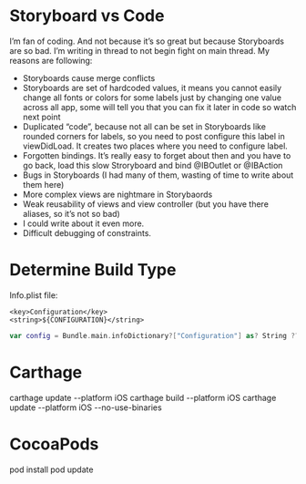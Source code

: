 Storyboard vs Code
==========
I’m fan of coding. And not because it’s so great but because Storyboards are so bad. I’m writing in thread to not begin fight on main thread.
My reasons are following:
- Storyboards cause merge conflicts
- Storyboards are set of hardcoded values, it means you cannot easily change all fonts or colors for some labels just by changing one value across all app, some will tell you that you can fix it later in code so watch next point
- Duplicated “code”, because not all can be set in Storyboards like rounded corners for labels, so you need to post configure this label in viewDidLoad. It creates two places where you need to configure label.
- Forgotten bindings. It’s really easy to forget about then and you have to go back, load this slow Stroryboard and bind @IBOutlet or @IBAction
- Bugs in Storyboards (I had many of them, wasting of time to write about them here)
- More complex views are nightmare in Storybaords
- Weak reusability of views and view controller (but you have there aliases, so it’s not so bad)
- I could write about it even more.
- Difficult debugging of constraints.

Determine Build Type
==========
Info.plist file:
```
<key>Configuration</key>
<string>${CONFIGURATION}</string>
```
```swift
var config = Bundle.main.infoDictionary?["Configuration"] as? String ?? ""
```

Carthage
=========
carthage update --platform iOS
carthage build --platform iOS
carthage update --platform iOS --no-use-binaries

CocoaPods
==========
pod install
pod update
